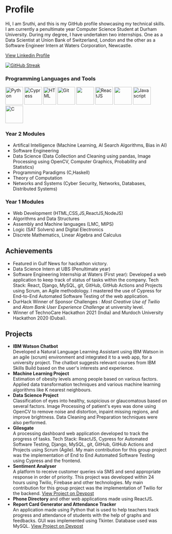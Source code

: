 # Profile <br>
Hi, I am Sruthi, and this is my GitHub profile showcasing my technical skills. I am currently a penultimate year Computer Science Student at Durham University. During my degree, I have undertaken two internships. One as a Data Scientist at Union Bank of Switzerland, London and the other as a Software Engineer Intern at Waters Corporation, Newcastle.

[View Linkedin Profile](https://www.linkedin.com/in/sruthi-s-885b11190/)

[![GitHub Streak](https://streak-stats.demolab.com/?user=Sruthi-29)](https://git.io/streak-stats)

### Programming Languages and Tools<br>
<div>
  <img src="https://upload.wikimedia.org/wikipedia/commons/thumb/c/c3/Python-logo-notext.svg/1200px-Python-logo-notext.svg.png" alt="Python" height="55" width="55"/>
  <img src="https://pbs.twimg.com/profile_images/1512090708181725184/KAPAXmDg_400x400.jpg" alt="Cypress" height="55" width="55"/>
  <img src="https://upload.wikimedia.org/wikipedia/commons/thumb/6/61/HTML5_logo_and_wordmark.svg/1200px-HTML5_logo_and_wordmark.svg.png" alt="HTML" height="55" width="40"/>
  <img src="https://upload.wikimedia.org/wikipedia/commons/thumb/e/e0/Git-logo.svg/1024px-Git-logo.svg.png" alt="Git" height="55" width="55"/>
  <img src="https://pbs.twimg.com/profile_images/1255113654049128448/J5Yt92WW_400x400.png" height="55" width="55"/>
  <img src="https://cdn.worldvectorlogo.com/logos/react-1.svg" alt="ReactJS" height="55" width="55"/>
  <img src="https://cdn-icons-png.flaticon.com/512/919/919826.png" height="55" width="55"/> 
  <img src="https://upload.wikimedia.org/wikipedia/commons/thumb/9/99/Unofficial_JavaScript_logo_2.svg/2048px-Unofficial_JavaScript_logo_2.svg.png" alt="Javascript" height="55" width="55"/>     
  <img src="https://upload.wikimedia.org/wikipedia/commons/thumb/1/18/C_Programming_Language.svg/1200px-C_Programming_Language.svg.png" alt="C" height="55" width="55"/>
</div>

### Year 2 Modules<br>
* Artifical Intelligence (Machine Learning, AI Search Algorithms, Bias in AI)
* Software Engineering 
* Data Science (Data Collection and Cleaning using pandas, Image Processing using OpenCV, Computer Graphics, Probability and Statistics)
* Programming Paradigms (C,Haskell)
* Theory of Computation 
* Networks and Systems (Cyber Security, Networks, Databases, Distributed Systems)

### Year 1 Modules<br>
* Web Development (HTML,CSS,JS,ReactJS,NodeJS) 
* Algorithms and Data Structures 
* Assembly and Machine languages (LMC, MIPS)
* Logic (SAT Solvers) and Digital Electronics <br>
* Discrete Mathematics, Linear Algebra and Calculus


## Achievements <br>
* Featured in Gulf News for hackathon victory.
* Data Science Intern at UBS (Penultimate year)
* Software Engineering Internship at Waters (First year): Developed a web application to keep track of status of tasks within the company. 
Tech Stack: React, Django, MySQL, git, GitHub, GitHub Actions and Projects using Scrum, an Agile methodology.
I mastered the use of Cypress for End-to-End Automated Software Testing of the web application.
* DurHack Winner of Sponsor Challenges : *Most Creative Use of Twilio* and *Atom Bank User Experience Challenge* at university level.
* Winner of TechnoCare Hackathon 2021 (India) and Murdoch University Hackathon 2020 (Dubai). 

## Projects <br>
* **IBM Watson Chatbot** <br> Developed a Natural Language Learning Assistant using IBM Watson in an agile (scrum) environment and integrated it to a web app, for a university project. The chatbot suggests relevant courses from IBM Skills Build based on the user's interests and experience. 
* **Machine Learning Project** <br> Estimation of obesity levels among people based on various factors. Applied data transformation techniques and various machine learning algorithms like K nearest neighbours. 
* **Data Science Project** <br> Classification of eyes into healthy, suspicious or glaucomatous based on several factors. Image Processing of patient's eyes was done using OpenCV to remove noise and distortion, inpaint missing regions, and improve brightness. Data Cleaning and Preparation techniques were also performed.
* **Gilesgate** <br> A processing dashboard web application developed to track the progress of tasks. Tech Stack: ReactJS, Cypress for Automated Software Testing, Django, MySQL, git, GitHub, GitHub Actions and Projects using Scrum (Agile). My main contribution for this group project was the implementation of End to End Automated Software Testing using Cypress and the frontend.
* **Sentiment Analyser**  <br> A platform to receive customer queries via SMS and send appropriate response in order of priority. This project was developed within 24 hours using Twilio, Firebase and other technologies. My main contribution for this group project was the implementation of Twilio for the backend. [View Project on Devpost](https://devpost.com/software/sentiment-analyser-w1qlmy)
* **Phone Directory** and other web applications made using ReactJS. <br>
* **Report Card Generator and Attendance Tracker**  <br>
An application made using Python that is used to help teachers track progress and attendance of students with the help of graphs and feedbacks. GUI was implemented using Tkinter. Database used was MySQL. [View Project on Devpost](https://devpost.com/software/eduplot)<br>
